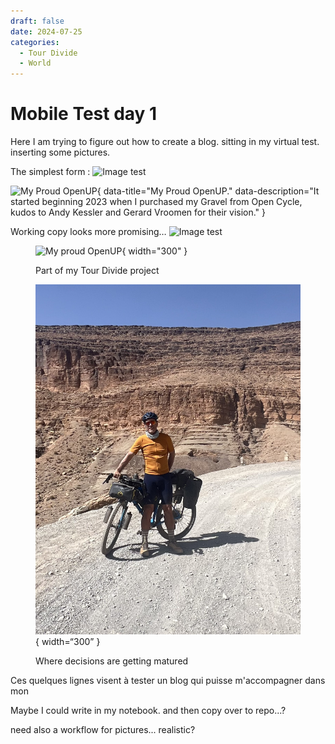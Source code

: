 ```yaml
---
draft: false 
date: 2024-07-25 
categories:
  - Tour Divide
  - World
---
```


# Mobile Test day 1

Here I am trying to figure out how to create a blog.
sitting in my virtual test.
inserting some pictures.

The simplest form :
![Image test](/blog/posts/day0/MarocSelfie.jpg)

<!-- more -->

![My Proud OpenUP](day0/openup.jpg){ data-title="My Proud OpenUP." data-description="It started beginning 2023 when I purchased my Gravel from Open Cycle, kudos to Andy Kessler and Gerard Vroomen for their vision." }



Working copy looks more promising…
![Image test](../../assets/images/openup.jpg)

<figure markdown>

![My proud OpenUP](../../assets/images/openup.jpg){ width="300" }
<figcaption markdown>Part of my Tour Divide project</figcaption>


![Morocco Atlas](../../assets/images/0MarocSelfie.jpg){ width=“300” }
<figcaption markdown>Where decisions are getting matured</figcaption>


</figure>


Ces quelques lignes visent à tester un blog qui puisse m'accompagner dans mon

Maybe I could write in my notebook.
and then copy over to repo...?

need also a workflow for pictures...
realistic?

